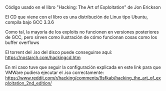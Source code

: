 Código usado en el libro "Hacking: The Art of Exploitation" de Jon Erickson 

El CD que viene con el libro es una distribución de Linux tipo Ubuntu, compila bajo GCC 3.3.6

Como tal, la mayoría de los exploits no funcionen en versiones posteriores de GCC, pero sirven como ilustración de cómo funcionan cosas como los buffer overflows

El torrent del .iso del disco puede conseguirse aquí: https://nostarch.com/hackingcd.htm

En mi caso tuve que seguir la configuración explicada en este link para que VMWare pudiera ejecutar el .iso correctamente:
https://www.reddit.com/r/hacking/comments/9sfkab/hacking_the_art_of_exploitation_2nd_edition/


